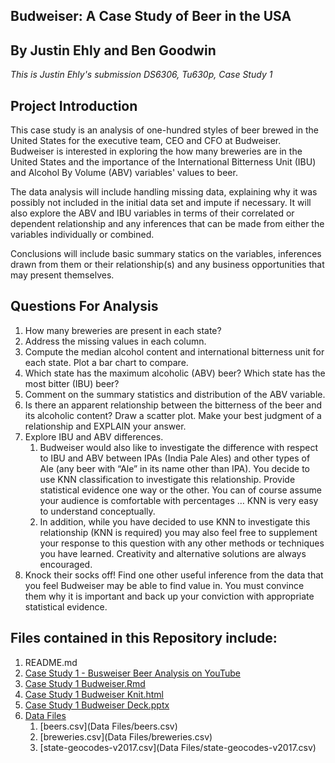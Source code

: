 Budweiser: A Case Study of Beer in the USA
---

## By Justin Ehly and Ben Goodwin
*This is Justin Ehly's submission*
*DS6306, Tu630p, Case Study 1*


## Project Introduction
This case study is an analysis of one-hundred styles of beer brewed in the United States for the executive team, CEO and CFO at Budweiser. Budweiser is interested in exploring the how many breweries are in the United States and the importance of the International Bitterness Unit (IBU) and Alcohol By Volume (ABV) variables' values to beer.  

The data analysis will include handling missing data, explaining why it was possibly not included in the initial data set and impute if necessary. It will also explore the ABV and IBU variables in terms of their correlated or dependent relationship and any inferences that can be made from either the variables individually or combined. 

Conclusions will include basic summary statics on the variables, inferences drawn from them or their relationship(s) and any business opportunities that may present themselves.

## Questions For Analysis
1.   How many breweries are present in each state?
2.   Address the missing values in each column.
3.   Compute the median alcohol content and international bitterness unit for each state. Plot a bar chart to compare.
4.   Which state has the maximum alcoholic (ABV) beer? Which state has the most bitter (IBU) beer?
5.   Comment on the summary statistics and distribution of the ABV variable.
6.   Is there an apparent relationship between the bitterness of the beer and its alcoholic content? Draw a scatter plot.  Make your best judgment of a relationship and EXPLAIN your answer.
7.  Explore IBU and ABV differences.
    1. Budweiser would also like to investigate the difference with respect to IBU and ABV between IPAs (India Pale Ales) and other types of Ale (any beer with “Ale” in its name other than IPA).  You decide to use KNN classification to investigate this relationship.  Provide statistical evidence one way or the other. You can of course assume your audience is comfortable with percentages … KNN is very easy to understand conceptually.
    2. In addition, while you have decided to use KNN to investigate this relationship (KNN is required) you may also feel free to supplement your response to this question with any other methods or techniques you have learned.  Creativity and alternative solutions are always encouraged.  
8. Knock their socks off!  Find one other useful inference from the data that you feel Budweiser may be able to find value in.  You must convince them why it is important and back up your conviction with appropriate statistical evidence. 


## Files contained in this Repository include:

1. README.md
2. [Case Study 1 - Busweiser Beer Analysis on YouTube](https://www.youtube.com/watch?v=_ceMtZXqPQ8&feature=youtu.be)
2. [Case Study 1 Budweiser.Rmd](Ehly_Goodwin_Case_Study_1_Final_DS6306_Tu630p.rmd)
3. [Case Study 1 Budweiser Knit.html](Ehly_Goodwin_Case_Study_1_knit_DS6306_Tu630p.html)
4. [Case Study 1 Budweiser Deck.pptx](Ehly_Goodwin_Case_Study_1_Final_DS6306_tu630p.pptx)
5. [Data Files](https://github.com/justinehly/Justin_Ehly_DS6306_Case_Study_1_Budweiser/tree/main/Data%20Files)
    1. [beers.csv](Data Files/beers.csv)
    2. [breweries.csv](Data Files/breweries.csv)
    3. [state-geocodes-v2017.csv](Data Files/state-geocodes-v2017.csv)
